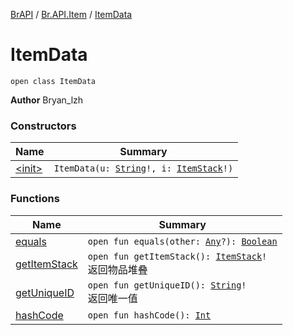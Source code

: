 [BrAPI](../../index.md) / [Br.API.Item](../index.md) / [ItemData](./index.md)

# ItemData

`open class ItemData`

**Author**
Bryan_lzh

### Constructors

| Name | Summary |
|---|---|
| [&lt;init&gt;](-init-.md) | `ItemData(u: `[`String`](https://kotlinlang.org/api/latest/jvm/stdlib/kotlin/-string/index.html)`!, i: `[`ItemStack`](https://hub.spigotmc.org/javadocs/spigot/org/bukkit/inventory/ItemStack.html)`!)` |

### Functions

| Name | Summary |
|---|---|
| [equals](equals.md) | `open fun equals(other: `[`Any`](https://kotlinlang.org/api/latest/jvm/stdlib/kotlin/-any/index.html)`?): `[`Boolean`](https://kotlinlang.org/api/latest/jvm/stdlib/kotlin/-boolean/index.html) |
| [getItemStack](get-item-stack.md) | `open fun getItemStack(): `[`ItemStack`](https://hub.spigotmc.org/javadocs/spigot/org/bukkit/inventory/ItemStack.html)`!`<br>返回物品堆叠 |
| [getUniqueID](get-unique-i-d.md) | `open fun getUniqueID(): `[`String`](https://kotlinlang.org/api/latest/jvm/stdlib/kotlin/-string/index.html)`!`<br>返回唯一值 |
| [hashCode](hash-code.md) | `open fun hashCode(): `[`Int`](https://kotlinlang.org/api/latest/jvm/stdlib/kotlin/-int/index.html) |
